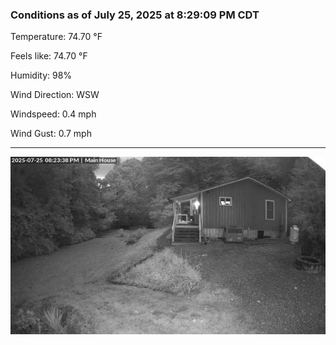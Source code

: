 ### Conditions as of July 25, 2025 at 8:29:09 PM CDT 

Temperature: 74.70 &deg;F

Feels like: 74.70 &deg;F

Humidity: 98%

Wind Direction: WSW

Windspeed: 0.4 mph

Wind Gust: 0.7 mph

---

<img src="./images/latest.jpeg"/>

